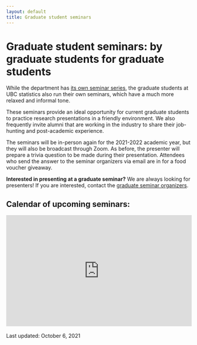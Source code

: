 ```yaml
---
layout: default
title: Graduate student seminars
---
```


# Graduate student seminars: by graduate students for graduate students

While the department has [its own seminar series](https://www.stat.ubc.ca/events-calendar),
the graduate students at UBC statistics also run their own seminars, which
have a much more relaxed and informal tone.

These seminars provide an ideal opportunity for current graduate students to
practice research presentations in a friendly environment.
We also frequently invite alumni that are working in the industry to
share their job-hunting and post-academic experience.

The seminars will be in-person again for the 2021-2022 academic year,
but they will also be broadcast through Zoom.
As before, the presenter will prepare a trivia question
to be made during their presentation.
Attendees who send the answer to the seminar organizers via email are in
for a food voucher giveaway.


**Interested in presenting at a graduate seminar?**
We are always looking for presenters! If you are interested,
contact the [graduate seminar organizers](./grad-duties.html).

<div class="span9">
	<h2>Calendar of upcoming seminars:</h2>
	<iframe src="https://calendar.google.com/calendar/embed?height=300&wkst=1&bgcolor=%23ffffff&ctz=America%2FVancouver&src=MjNodWRuYzZvM2VoZzFubmltZTBmbmY4OThAZ3JvdXAuY2FsZW5kYXIuZ29vZ2xlLmNvbQ&color=%23D81B60&showPrint=0&showTitle=0" style="border-width:0" width="500" height="300" frameborder="0" scrolling="no"></iframe>
</div><!--/span-->
<br/>
Last updated: October 6, 2021

<!--/
In previous years, the department provided free pizza (yeah, you read that right!)
to graduate students who attended the seminars.
During the COVID-19 pandemic, the seminars were online but the food tradition stuck
and the organizers gave away online food vouchers.
-->

